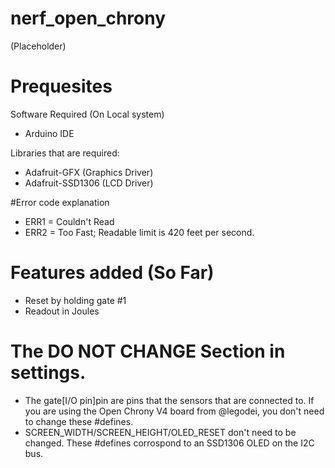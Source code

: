 # nerf_open_chrony

(Placeholder)

# Prequesites

Software Required (On Local system)

  - Arduino IDE

Libraries that are required:
  
  - Adafruit-GFX (Graphics Driver)
  - Adafruit-SSD1306 (LCD Driver)

#Error code explanation

  - ERR1 = Couldn't Read
  - ERR2 = Too Fast; Readable limit is 420 feet per second.
  
# Features added (So Far)

  - Reset by holding gate #1
  - Readout in Joules

# The DO NOT CHANGE Section in settings.

  - The gate[I/O pin]pin are pins that the sensors that are connected to. If you are using the Open Chrony V4 board from @legodei, you don't need to change these #defines.
  - SCREEN_WIDTH/SCREEN_HEIGHT/OLED_RESET don't need to be changed. These #defines corrospond to an SSD1306 OLED on the I2C bus.